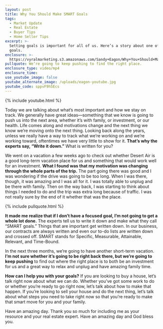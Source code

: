 ```yaml
---
layout: post
title: Why You Should Make SMART Goals
tags:
  - Market Update
  - Real Estate
  - Buyer Tips
  - Home Seller Tips
excerpt: >-
  Setting goals is important for all of us. Here’s a story about one of my
  goals.
enclosure: >-
  https://vyralmarketing.s3.amazonaws.com/Sandy+Eagon/Why+You+Should+Make+SMART+Goals.mp4
pullquote: We’re going to keep pushing to find the right place.
enclosure_type: video/mp4
enclosure_time:
use_youtube_image: false
youtube_alternate_image: /uploads/eagon-youtube.jpg
youtube_code: sppvF9h5Ecs
---
```


{% include youtube.html %}

Today we are talking about what’s most important and how we stay on track. We generally have great ideas—something that we know is going to push us into the next area, whether it’s with family, or investment, or our health. Life comes along and motivations change and the next thing we know we’re moving onto the next thing. Looking back along the years, unless we really have a way to track what we’re working on and we’re working toward, oftentimes we have very little to show for it. **That’s why the experts say, “Write it down.”** What is written for you?

We went on a vacation a few weeks ago to check out whether Desert Air is a good long-term vacation place for us and something that would work well for an investment. **What I found was that my motivation was changing through the whole parts of the trip.** The part going there was good and I was wondering if the drive was going to be too long. When I was there, though, it was amazing and I was all for it. I was totally able to unplug and be there with family. Then on the way back, I was starting to think about things I needed to do and the trip was extra long because of traffic. I was not really sure by the end of it whether that was the place.

{% include pullquote.html %}

**It made me realize that if I don’t have a focused goal, I’m not going to get a whole lot done.** The experts tell us to write it down and make what they call “SMART goals.” Things that are important get written down. In our business, our contracts are always written and even our to-do lists are written down and crossed off. SMART stands for Specific, Measurable, Attainable, Relevant, and Time-Bound.&nbsp;

In the next three months, we’re going to have another short-term vacation. **I’m not sure whether it’s going to be right back there, but we’re going to keep pushing** to find out where the right place is to both be an investment for us and a great way to relax and unplug and have amazing family time.

**How can I help you with your goals?** If you are looking to buy a house, let’s talk right now about what we can do. Whether you’ve got some work to do or whether you’re ready to go right now, let’s talk about how to make that happen. If you’re looking to sell your house and do the next thing, let’s talk about what steps you need to take right now so that you’re ready to make that smart move for you and your family.

Have an amazing day. Thank you so much for including me as your resource and your real estate expert. Have an amazing day and God bless you.